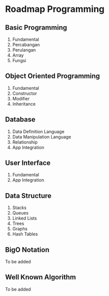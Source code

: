 # Roadmap Programming

## Basic Programming

1. Fundamental
2. Percabangan
3. Perulangan
4. Array
5. Fungsi

## Object Oriented Programming

1. Fundamental
2. Constructor
3. Modifier
4. Inheritance

## Database

1. Data Definition Language
2. Data Manipulation Language
3. Relationship
4. App Integration

## User Interface

1. Fundamental
2. App Integration

## Data Structure

1. Stacks
2. Queues
3. Linked Lists
4. Trees
5. Graphs
6. Hash Tables

## BigO Notation

To be added

## Well Known Algorithm

To be added
